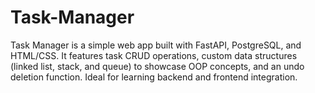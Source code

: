 # Task-Manager
Task Manager is a simple web app built with FastAPI, PostgreSQL, and HTML/CSS. It features task CRUD operations, custom data structures (linked list, stack, and queue) to showcase OOP concepts, and an undo deletion function. Ideal for learning backend and frontend integration.
